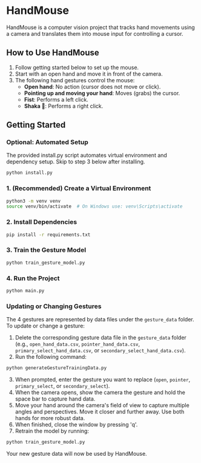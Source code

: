 # HandMouse

HandMouse is a computer vision project that tracks hand movements using a camera and translates them into mouse input for controlling a cursor.

## How to Use HandMouse

1. Follow getting started below to set up the mouse.
2. Start with an open hand and move it in front of the camera.
3. The following hand gestures control the mouse:
   - **Open hand**: No action (cursor does not move or click).
   - **Pointing up and moving your hand**: Moves (grabs) the cursor.
   - **Fist**: Performs a left click.
   - **Shaka 🤙**: Performs a right click.

## Getting Started

### Optional: Automated Setup

The provided install.py script automates virtual environment and dependency setup. Skip to step 3 below after installing.

```bash
python install.py
```


### 1. (Recommended) Create a Virtual Environment

```bash
python3 -m venv venv
source venv/bin/activate  # On Windows use: venv\Scripts\activate
```

### 2. Install Dependencies

```bash
pip install -r requirements.txt
```

### 3. Train the Gesture Model

```bash
python train_gesture_model.py
```

### 4. Run the Project

```bash
python main.py
```

### Updating or Changing Gestures

The 4 gestures are represented by data files under the `gesture_data` folder. To update or change a gesture:

1. Delete the corresponding gesture data file in the `gesture_data` folder (e.g., `open_hand_data.csv`, `pointer_hand_data.csv`, `primary_select_hand_data.csv`, or `secondary_select_hand_data.csv`).
2. Run the following command:

```bash
python generateGestureTrainingData.py
```

3. When prompted, enter the gesture you want to replace (`open`, `pointer`, `primary_select`, or `secondary_select`).
4. When the camera opens, show the camera the gesture and hold the space bar to capture hand data.
5. Move your hand around the camera's field of view to capture multiple angles and perspectives. Move it closer and further away. Use both hands for more robust data.
6. When finished, close the window by pressing 'q'.
7. Retrain the model by running:

```bash
python train_gesture_model.py
```

Your new gesture data will now be used by HandMouse.

